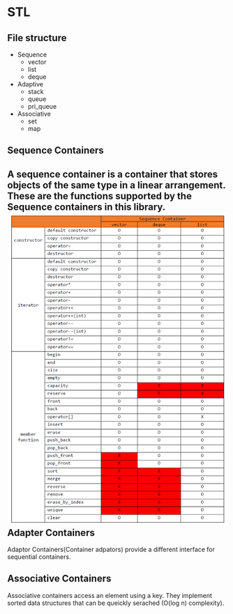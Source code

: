 # STL
 File structure
--------------------------------------
* Sequence
	+ vector
	+ list
	+ deque
* Adaptive
	+ stack
	+ queue
	+ pri_queue
* Associative
	+ set
	+ map
	

Sequence Containers
--------------------------------------
A sequence container is a container that stores objects of the same type in a linear arrangement. These are the functions supported by the Sequence containers in this library.
<img src="table-seq.PNG" > </img>
Adapter Containers
--------------------------------------
Adaptor Containers(Container adpators) provide a different interface for sequential containers. 

Associative Containers
--------------------------------------
Associative containers access an element using a key. They implement sorted data structures that can be queickly serached (O(log n) complexity).



 

 

 

 

 

 

 

 

 

 

 

 

 

 

 

 

 

 

 

 

 

 

 

 

 

 

 

 

 
